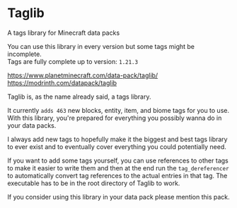 # Taglib
A tags library for Minecraft data packs

You can use this library in every version but some tags might be incomplete.<br>
Tags are fully complete up to version: `1.21.3`

https://www.planetminecraft.com/data-pack/taglib/<br>
https://modrinth.com/datapack/taglib

Taglib is, as the name already said, a tags library.

It currently `adds 463` new blocks, entity, item, and biome tags for you to use.
With this library, you're prepared for everything you possibly wanna do in your data packs.

I always add new tags to hopefully make it the biggest and best tags library to ever exist
and to eventually cover everything you could potentially need.

If you want to add some tags yourself, you can use references to other tags to make it easier to write them and then at the end run the `tag_dereferencer` to automatically convert tag references to the actual entries in that tag. The executable has to be in the root directory of Taglib to work.

If you consider using this library in your data pack please mention this pack.

